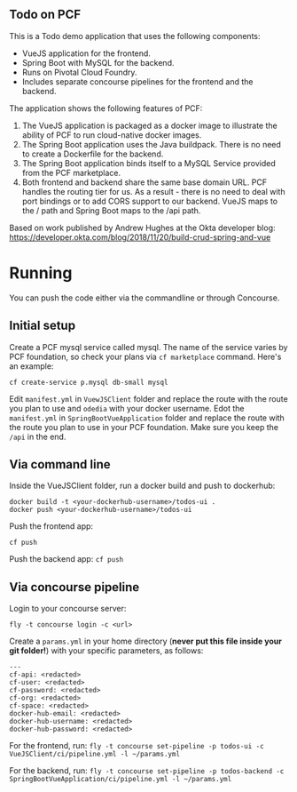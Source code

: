 Todo on PCF
-----------

This is a Todo demo application that uses the following components:
- VueJS application for the frontend.
- Spring Boot with MySQL for the backend.
- Runs on Pivotal Cloud Foundry.
- Includes separate concourse pipelines for the frontend and the backend.

The application shows the following features of PCF:
1. The VueJS application is packaged as a docker image to illustrate the ability of PCF to run cloud-native docker images.
2. The Spring Boot application uses the Java buildpack. There is no need to create a Dockerfile for the backend.
3. The Spring Boot application binds itself to a MySQL Service provided from the PCF marketplace. 
4. Both frontend and backend share the same base domain URL. PCF handles the routing tier for us. As a result - there is no need to deal with port bindings or to add CORS support to our backend. VueJS maps to the / path and Spring Boot maps to the /api path.

Based on work published by Andrew Hughes at the Okta developer blog: https://developer.okta.com/blog/2018/11/20/build-crud-spring-and-vue

# Running

You can push the code either via the commandline or through Concourse.

Initial setup
-------------

Create a PCF mysql service called mysql. The name of the service varies by PCF foundation, so check your plans via `cf marketplace` command. Here's an example:

`cf create-service p.mysql db-small mysql`

Edit `manifest.yml` in `VuewJSClient` folder and replace the route with the route you plan to use and `odedia` with your docker username.
Edot the `manifest.yml` in `SpringBootVueApplication` folder and replace the route with the route you plan to use in your PCF foundation. Make sure you keep the `/api` in the end.

Via command line
----------------

Inside the VueJSClient folder, run a docker build and push to dockerhub:

```
docker build -t <your-dockerhub-username>/todos-ui .
docker push <your-dockerhub-username>/todos-ui
```

Push the frontend app:

`cf push`


Push the backend app:
`cf push`


Via concourse pipeline
----------------------

Login to your concourse server:

`fly -t concourse login -c <url>`

Create a `params.yml` in your home directory (**never put this file inside your git folder!**) with your specific parameters, as follows:
```
---
cf-api: <redacted>
cf-user: <redacted>
cf-password: <redacted>
cf-org: <redacted>
cf-space: <redacted>
docker-hub-email: <redacted>
docker-hub-username: <redacted>
docker-hub-password: <redacted>
```

For the frontend, run:
`fly -t concourse set-pipeline -p todos-ui -c VueJSClient/ci/pipeline.yml -l ~/params.yml`

For the backend, run:
`fly -t concourse set-pipeline -p todos-backend -c SpringBootVueApplication/ci/pipeline.yml -l ~/params.yml`
